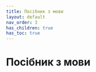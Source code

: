 ```yaml
---
title: Посібник з мови
layout: default
nav_order: 3
has_children: true
has_toc: true
---
```


# Посібник з мови
